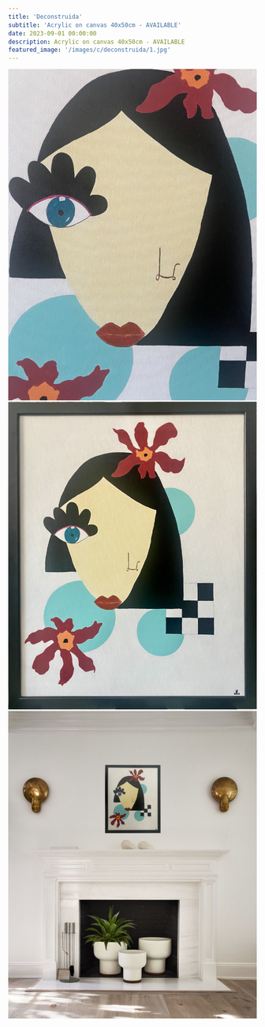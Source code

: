 ```yaml
---
title: 'Deconstruida'
subtitle: 'Acrylic on canvas 40x50cm - AVAILABLE'
date: 2023-09-01 00:00:00
description: Acrylic on canvas 40x50cm - AVAILABLE
featured_image: '/images/c/deconstruida/1.jpg'
---
```


<div class="gallery" data-columns="1">
	<img src="/images/c/deconstruida/1.jpg">
	<img src="/images/c/deconstruida/2.jpg">
	<img src="/images/c/deconstruida/3.jpg">
</div>

